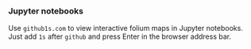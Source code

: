 ### Jupyter notebooks

Use ```github1s.com``` to view interactive folium maps in Jupyter notebooks. Just add ```1s``` after ```github``` and press Enter in the browser address bar.
